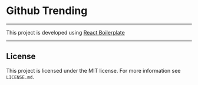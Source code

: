 # Github Trending

---

This project is developed using [React Boilerplate](https://github.com/react-boilerplate/react-boilerplate)

---

## License

This project is licensed under the MIT license.
For more information see `LICENSE.md`.
